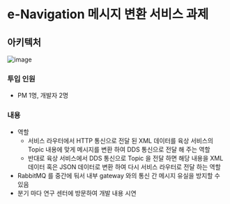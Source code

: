 # e-Navigation 메시지 변환 서비스 과제
## 아키텍처
![image](https://github.com/SoonMyeong/resume-portpolio/assets/31875043/b5e1890c-510d-460d-9e7d-bb62e75792c5)

### 투입 인원
- PM 1명, 개발자 2명
### 내용
- 역할
  - 서비스 라우터에서 HTTP 통신으로 전달 된 XML 데이터를 육상 서비스의 Topic 내용에 맞게 메시지를 변환 하여 DDS 통신으로 전달 해 주는 역할
  - 반대로 육상 서비스에서 DDS 통신으로 Topic 을 전달 하면 해당 내용을 XML 데이터 혹은 JSON 데이터로 변환 하여 다시 서비스 라우터로 전달 하는 역할
- RabbitMQ 를 중간에 둬서 내부 gateway 와의 통신 간 메시지 유실을 방지할 수 있음
- 분기 마다 연구 센터에 방문하여 개발 내용 시연
